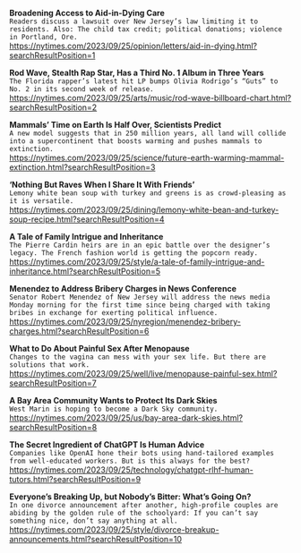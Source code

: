 **Broadening Access to Aid-in-Dying Care**\
`Readers discuss a lawsuit over New Jersey’s law limiting it to residents. Also: The child tax credit; political donations; violence in Portland, Ore.`\
https://nytimes.com/2023/09/25/opinion/letters/aid-in-dying.html?searchResultPosition=1

**Rod Wave, Stealth Rap Star, Has a Third No. 1 Album in Three Years**\
`The Florida rapper’s latest hit LP bumps Olivia Rodrigo’s “Guts” to No. 2 in its second week of release.`\
https://nytimes.com/2023/09/25/arts/music/rod-wave-billboard-chart.html?searchResultPosition=2

**Mammals’ Time on Earth Is Half Over, Scientists Predict**\
`A new model suggests that in 250 million years, all land will collide into a supercontinent that boosts warming and pushes mammals to extinction.`\
https://nytimes.com/2023/09/25/science/future-earth-warming-mammal-extinction.html?searchResultPosition=3

**‘Nothing But Raves When I Share It With Friends’**\
`Lemony white bean soup with turkey and greens is as crowd-pleasing as it is versatile.`\
https://nytimes.com/2023/09/25/dining/lemony-white-bean-and-turkey-soup-recipe.html?searchResultPosition=4

**A Tale of Family Intrigue and Inheritance**\
`The Pierre Cardin heirs are in an epic battle over the designer’s legacy. The French fashion world is getting the popcorn ready.`\
https://nytimes.com/2023/09/25/style/a-tale-of-family-intrigue-and-inheritance.html?searchResultPosition=5

**Menendez to Address Bribery Charges in News Conference**\
`Senator Robert Menendez of New Jersey will address the news media Monday morning for the first time since being charged with taking bribes in exchange for exerting political influence.`\
https://nytimes.com/2023/09/25/nyregion/menendez-bribery-charges.html?searchResultPosition=6

**What to Do About Painful Sex After Menopause**\
`Changes to the vagina can mess with your sex life. But there are solutions that work.`\
https://nytimes.com/2023/09/25/well/live/menopause-painful-sex.html?searchResultPosition=7

**A Bay Area Community Wants to Protect Its Dark Skies**\
`West Marin is hoping to become a Dark Sky community.`\
https://nytimes.com/2023/09/25/us/bay-area-dark-skies.html?searchResultPosition=8

**The Secret Ingredient of ChatGPT Is Human Advice**\
`Companies like OpenAI hone their bots using hand-tailored examples from well-educated workers. But is this always for the best?`\
https://nytimes.com/2023/09/25/technology/chatgpt-rlhf-human-tutors.html?searchResultPosition=9

**Everyone’s Breaking Up, but Nobody’s Bitter: What’s Going On?**\
`In one divorce announcement after another, high-profile couples are abiding by the golden rule of the schoolyard: If you can’t say something nice, don’t say anything at all.`\
https://nytimes.com/2023/09/25/style/divorce-breakup-announcements.html?searchResultPosition=10

